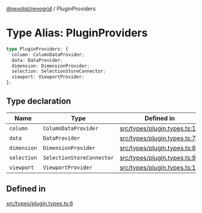 [@revolist/revogrid](README.md) / PluginProviders

# Type Alias: PluginProviders

```ts
type PluginProviders: {
  column: ColumnDataProvider;
  data: DataProvider;
  dimension: DimensionProvider;
  selection: SelectionStoreConnector;
  viewport: ViewportProvider;
};
```

## Type declaration

| Name | Type | Defined in |
| ------ | ------ | ------ |
| `column` | `ColumnDataProvider` | [src/types/plugin.types.ts:10](https://github.com/revolist/revogrid/blob/38c381e080d7e0c5d988f8833cd99eec7cce206d/src/types/plugin.types.ts#L10) |
| `data` | `DataProvider` | [src/types/plugin.types.ts:7](https://github.com/revolist/revogrid/blob/38c381e080d7e0c5d988f8833cd99eec7cce206d/src/types/plugin.types.ts#L7) |
| `dimension` | `DimensionProvider` | [src/types/plugin.types.ts:8](https://github.com/revolist/revogrid/blob/38c381e080d7e0c5d988f8833cd99eec7cce206d/src/types/plugin.types.ts#L8) |
| `selection` | `SelectionStoreConnector` | [src/types/plugin.types.ts:9](https://github.com/revolist/revogrid/blob/38c381e080d7e0c5d988f8833cd99eec7cce206d/src/types/plugin.types.ts#L9) |
| `viewport` | `ViewportProvider` | [src/types/plugin.types.ts:11](https://github.com/revolist/revogrid/blob/38c381e080d7e0c5d988f8833cd99eec7cce206d/src/types/plugin.types.ts#L11) |

## Defined in

[src/types/plugin.types.ts:6](https://github.com/revolist/revogrid/blob/38c381e080d7e0c5d988f8833cd99eec7cce206d/src/types/plugin.types.ts#L6)
